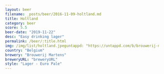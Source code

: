 ```yaml
---
layout: beer
filename: _posts/beer/2016-11-09-holtland.md
title: Holtland
category: beer
score: 5.5
beer-date: "2019-11-22"
desc: "Easy drinking lager"
permalink: /beer/:title.html
img: /img/list/holtland.jpeguntappd: "https://untappd.com/b/brouwerij-martens-holtland/109890"
country: "Belgium"
brewery: "Brouwerij Martens"
breweryURL: "breweryURL"
style: "Lager - Euro Pale"
---
```

